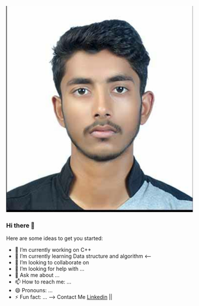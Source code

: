 [![logo](https://github.com/Cyber321-glit-majer/Cyber321-glit-majer/blob/main/assets/profile.jpg)](https://www.youtube.com/channel/UC-uszN_8obfALKlqsiRDXyQ)
### Hi there 👋

<!--
**Cyber321-glit-majer/Cyber321-glit-majer** is a ✨ _special_ ✨ repository because its `README.md` (this file) appears on your GitHub profile.-->

Here are some ideas to get you started:

- 🔭 I’m currently working on C++
- 🌱 I’m currently learning Data structure and algorithm
 <--
- 👯 I’m looking to collaborate on 
- 🤔 I’m looking for help with ...
- 💬 Ask me about ...
- 📫 How to reach me: ...
- 😄 Pronouns: ...
- ⚡ Fun fact: ...
-->
Contact Me
[Linkedin](https://www.linkedin.com/in/vipul-kumar-22a36a1b0/) || 
